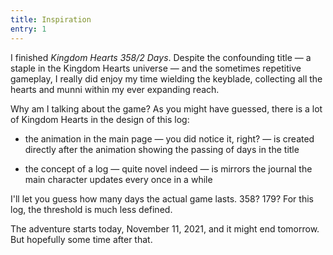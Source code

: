 ```yaml
---
title: Inspiration
entry: 1
---
```


I finished <i>Kingdom Hearts 358/2 Days</i>. Despite the confounding title — a staple in the Kingdom Hearts universe — and the sometimes repetitive gameplay, I really did enjoy my time wielding the keyblade, collecting all the hearts and munni within my ever expanding reach.

Why am I talking about the game? As you might have guessed, there is a lot of Kingdom Hearts in the design of this log:

- the animation in the main page — you did notice it, right? — is created directly after the animation showing the passing of days in the title

- the concept of a log — quite novel indeed — is mirrors the journal the main character updates every once in a while

I'll let you guess how many days the actual game lasts. 358? 179? For this log, the threshold is much less defined.

The adventure starts <time datetime="2021-11-11T23:29:11">today, November 11, 2021</time>, and it might end <time datetime="2021-11-12T00:29:11">tomorrow</time>. But hopefully some time after that.
